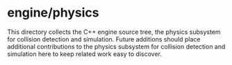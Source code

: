 # engine/physics

This directory collects the C++ engine source tree, the physics subsystem for collision detection and simulation.
Future additions should place additional contributions to the physics subsystem for collision detection and simulation here to keep related work easy to discover.
